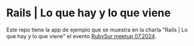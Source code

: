 # Rails | Lo que hay y lo que viene

Este repo tiene la app de ejemplo que se muestra en la charla "Rails | Lo que hay y lo que viene" el evento [RubySur meetup 07.2024](https://x.com/rubyargentina/).
